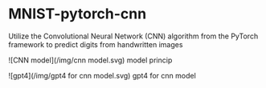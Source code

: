 # MNIST-pytorch-cnn
Utilize the Convolutional Neural Network (CNN) algorithm from the PyTorch framework to predict digits from handwritten images

![CNN model](/img/cnn model.svg)
 model princip

 
![gpt4](/img/gpt4 for cnn model.svg)
gpt4 for cnn model

